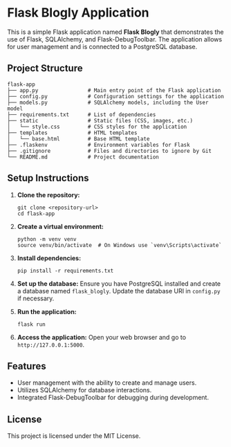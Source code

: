 # Flask Blogly Application

This is a simple Flask application named **Flask Blogly** that demonstrates the use of Flask, SQLAlchemy, and Flask-DebugToolbar. The application allows for user management and is connected to a PostgreSQL database.

## Project Structure

```
flask-app
├── app.py                # Main entry point of the Flask application
├── config.py             # Configuration settings for the application
├── models.py             # SQLAlchemy models, including the User model
├── requirements.txt      # List of dependencies
├── static                # Static files (CSS, images, etc.)
│   └── style.css         # CSS styles for the application
├── templates             # HTML templates
│   └── base.html         # Base HTML template
├── .flaskenv             # Environment variables for Flask
├── .gitignore            # Files and directories to ignore by Git
└── README.md             # Project documentation
```

## Setup Instructions

1. **Clone the repository:**
   ```
   git clone <repository-url>
   cd flask-app
   ```

2. **Create a virtual environment:**
   ```
   python -m venv venv
   source venv/bin/activate  # On Windows use `venv\Scripts\activate`
   ```

3. **Install dependencies:**
   ```
   pip install -r requirements.txt
   ```

4. **Set up the database:**
   Ensure you have PostgreSQL installed and create a database named `flask_blogly`. Update the database URI in `config.py` if necessary.

5. **Run the application:**
   ```
   flask run
   ```

6. **Access the application:**
   Open your web browser and go to `http://127.0.0.1:5000`.

## Features

- User management with the ability to create and manage users.
- Utilizes SQLAlchemy for database interactions.
- Integrated Flask-DebugToolbar for debugging during development.

## License

This project is licensed under the MIT License.